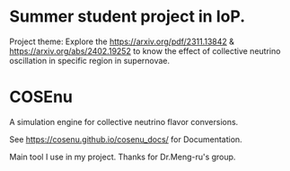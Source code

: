 # Summer student project in IoP.

Project theme:
Explore the https://arxiv.org/pdf/2311.13842 & https://arxiv.org/abs/2402.19252 
to know the effect of collective neutrino oscillation in specific region in supernovae.



# COSEnu
A simulation engine for collective neutrino flavor conversions.

See https://cosenu.github.io/cosenu_docs/ for Documentation.

Main tool I use in my project. Thanks for Dr.Meng-ru's group.
